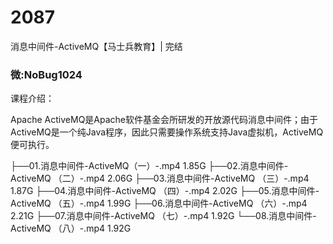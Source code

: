 # 2087
消息中间件-ActiveMQ【马士兵教育】| 完结


### 微:NoBug1024 


课程介绍：

Apache ActiveMQ是Apache软件基金会所研发的开放源代码消息中间件；由于ActiveMQ是一个纯Java程序，因此只需要操作系统支持Java虚拟机，ActiveMQ便可执行。

├──01.消息中间件-ActiveMQ（一）-.mp4  1.85G
├──02.消息中间件-ActiveMQ （二）-.mp4  2.06G
├──03.消息中间件-ActiveMQ （三）-.mp4  1.87G
├──04.消息中间件-ActiveMQ （四）-.mp4  2.02G
├──05.消息中间件-ActiveMQ （五）-.mp4  1.99G
├──06.消息中间件-ActiveMQ （六）-.mp4  2.21G
├──07.消息中间件-ActiveMQ （七）-.mp4  1.92G
└──08.消息中间件-ActiveMQ （八）-.mp4  1.92G

